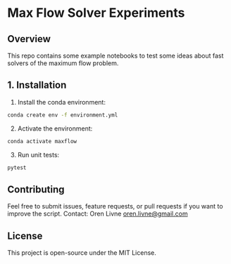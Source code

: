 # Max Flow Solver Experiments

## Overview
This repo contains some example notebooks to test some ideas about fast solvers of the maximum flow problem.

## 1. Installation
1. Install the conda environment:

```sh
conda create env -f environment.yml
```
2. Activate the environment:
```sh
conda activate maxflow
```
3. Run unit tests:
```sh
pytest
```

## Contributing

Feel free to submit issues, feature requests, or pull requests if you want to improve the script.
Contact: Oren Livne <oren.livne@gmail.com>

## License

This project is open-source under the MIT License.
